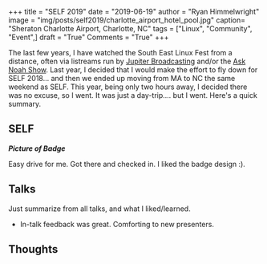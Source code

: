 +++
title  = "SELF 2019"
date   = "2019-06-19"
author = "Ryan Himmelwright"
image  = "img/posts/self2019/charlotte_airport_hotel_pool.jpg"
caption= "Sheraton Charlotte Airport, Charlotte, NC"
tags   = ["Linux", "Community", "Event",]
draft  = "True"
Comments = "True"
+++

The last few years, I have watched the South East Linux Fest from a distance,
often via listreams run by [Jupiter
Broadcasting](https://www.jupiterbroadcasting.com/) and/or the [Ask Noah
Show](http://www.asknoahshow.com/). Last year, I decided that I would make the
effort to fly down for SELF 2018... and then we ended up moving from MA to NC
the same weekend as SELF. This year, being only two hours away, I decided there
was no excuse, so I went. It was just a day-trip.... but I went. Here's a quick
summary.

<!--more-->
## SELF

***Picture of Badge***

Easy drive for me. Got there and checked in. I liked the badge design :).


## Talks

Just summarize from all talks, and what I liked/learned.

- In-talk feedback was great. Comforting to new presenters.

## Thoughts

